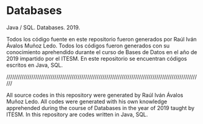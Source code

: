 # Databases
Java / SQL. Databases. 2019.

Todos los código fuente en este repositorio fueron generados por Raúl Iván Ávalos Muñoz Ledo. Todos los códigos fueron generados con su conocimiento aprehendido durante el curso de Bases de Datos en el año de 2019 impartido por el ITESM. En este repositorio se encuentran códigos escritos en Java, SQL.

//////////////////////////////////////////////////////////////////////////////////////////////////////

All source codes in this repository were generated by Raúl Iván Ávalos Muñoz Ledo. All codes were generated with his own knowledge apprehended during the course of Databases in the year of 2019 taught by ITESM. In this repository are codes written in Java, SQL.
